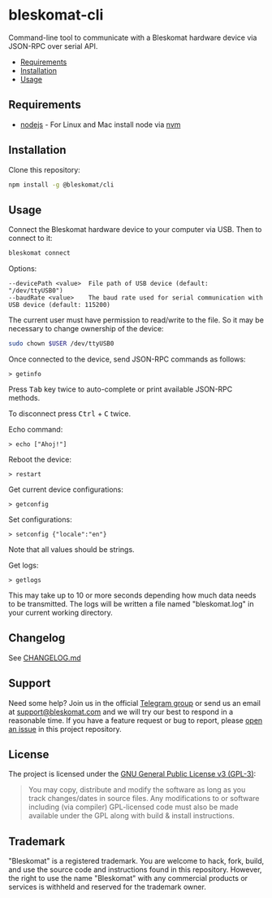 # bleskomat-cli

Command-line tool to communicate with a Bleskomat hardware device via JSON-RPC over serial API.

* [Requirements](#requirements)
* [Installation](#installation)
* [Usage](#usage)


## Requirements

* [nodejs](https://nodejs.org/) - For Linux and Mac install node via [nvm](https://github.com/creationix/nvm)


## Installation

Clone this repository:
```sh
npm install -g @bleskomat/cli
```


## Usage

Connect the Bleskomat hardware device to your computer via USB. Then to connect to it:
```sh
bleskomat connect
```
Options:
```
--devicePath <value>  File path of USB device (default: "/dev/ttyUSB0")
--baudRate <value>    The baud rate used for serial communication with USB device (default: 115200)
```

The current user must have permission to read/write to the file. So it may be necessary to change ownership of the device:
```sh
sudo chown $USER /dev/ttyUSB0
```

Once connected to the device, send JSON-RPC commands as follows:
```
> getinfo
```
Press <kbd>Tab</kbd> key twice to auto-complete or print available JSON-RPC methods.

To disconnect press <kbd>Ctrl</kbd> + <kbd>C</kbd> twice.

Echo command:
```
> echo ["Ahoj!"]
```

Reboot the device:
```
> restart
```

Get current device configurations:
```
> getconfig
```

Set configurations:
```
> setconfig {"locale":"en"}
```
Note that all values should be strings.

Get logs:
```
> getlogs
```
This may take up to 10 or more seconds depending how much data needs to be transmitted. The logs will be written a file named "bleskomat.log" in your current working directory.


## Changelog

See [CHANGELOG.md](https://github.com/bleskomat/bleskomat-cli/blob/master/CHANGELOG.md)


## Support

Need some help? Join us in the official [Telegram group](https://t.me/bleskomat) or send us an email at [support@bleskomat.com](mailto:support@bleskomat.com) and we will try our best to respond in a reasonable time. If you have a feature request or bug to report, please [open an issue](https://github.com/bleskomat/bleskomat-cli/issues) in this project repository.


## License

The project is licensed under the [GNU General Public License v3 (GPL-3)](https://tldrlegal.com/license/gnu-general-public-license-v3-(gpl-3)):
> You may copy, distribute and modify the software as long as you track changes/dates in source files. Any modifications to or software including (via compiler) GPL-licensed code must also be made available under the GPL along with build & install instructions.


## Trademark

"Bleskomat" is a registered trademark. You are welcome to hack, fork, build, and use the source code and instructions found in this repository. However, the right to use the name "Bleskomat" with any commercial products or services is withheld and reserved for the trademark owner.
